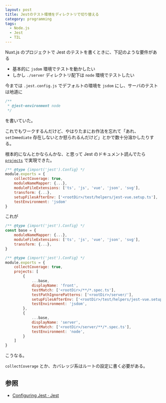 ```yaml
---
layout: post
title: Jestのテスト環境をディレクトリで切り替える
category: programming
tags:
  - Node.js
  - Jest
  - TIL
---
```


Nuxt.js のプロジェクトで Jest のテストを書くときに、下記のような要件がある

- 基本的に `jsdom` 環境でテストを動かしたい
- しかし `./server` ディレクトリ配下は `node` 環境でテストしたい

今までは `.jest.config.js` でデフォルトの環境を `jsdom` にし、サーバのテストは地道に

```typescript
/**
 * @jest-environment node
 */
```

を書いていた。

これでもワークするんだけど、やはりたまにお作法を忘れて「あれ、`setImmediate` 存在しないとか怒られるんだけど」とかで数十分溶かしたりする。

根本的になんとかならんかな、と思って Jest のドキュメント読んでたら [`projects`](https://jestjs.io/docs/configuration#projects-arraystring--projectconfig) で実現できた。

```javascript
/** @type {import('jest').Config} */
module.exports = {
    collectCoverage: true,
    moduleNameMapper: {...},
    moduleFileExtensions: ['ts', 'js', 'vue', 'json', 'svg'],
    transform: {...},
    setupFilesAfterEnv: ['<rootDir>/test/helpers/jest-vue.setup.ts'],
    testEnvironment: 'jsdom'
}
```

これが

```javascript
/** @type {import('jest').Config} */
const base = {
    moduleNameMapper: {...},
    moduleFileExtensions: ['ts', 'js', 'vue', 'json', 'svg'],
    transform: {...},
}

/** @type {import('jest').ConFig} */
module.exports = {
    collectCoverage: true,
    projects: [
        {
            ...base,
            displayName: 'front',
            testMatch: ['<rootDir>/**/*.spec.ts'],
            testPathIgnorePatterns: ['<rootDir>/server/'],
            setupFilesAfterEnv: ['<rootDir>/test/helpers/jest-vue.setup.ts'],
            testEnvironment: 'jsdom',
        },
        {
            ...base,
            displayName: 'server',
            testMatch: ['<rootDir>/server/**/*.spec.ts'],
            testEnvironment: 'node',
        }
    ]
}
```

こうなる。

`collectCoverage` とか、カバレッジ系はルートの設定に書く必要がある。


## 参照

- [Configuring Jest · Jest](https://jestjs.io/docs/configuration)

